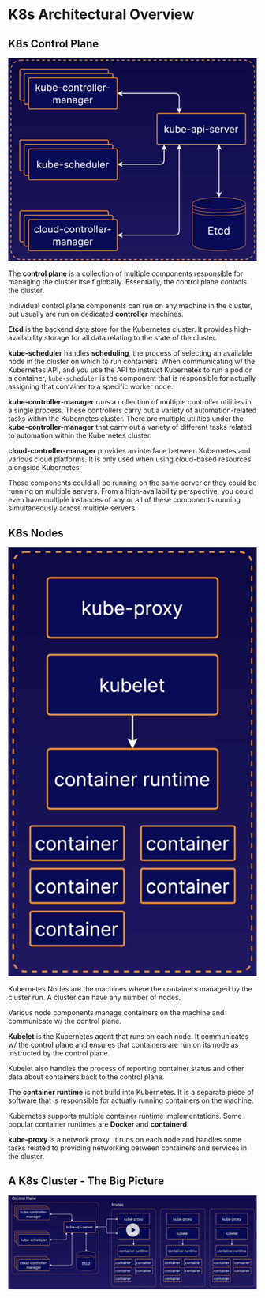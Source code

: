 # K8s Architectural Overview

## K8s Control Plane

![Fig. 1 K8s Control Plane](../../../img/getting-started/architctural-overview/diag01.png)

The **control plane** is a collection of multiple components responsible for managing the cluster itself globally. Essentially, the control plane controls the cluster.

Individual control plane components can run on any machine in the cluster, but usually are run on dedicated **controller** machines.

**Etcd** is the backend data store for the Kubernetes cluster. It provides high-availability storage for all data relating to the state of the cluster.

**kube-scheduler** handles **scheduling**, the process of selecting an available node in the cluster on which to run containers. When communicating w/ the Kubernetes API, and you use the API to instruct Kubernetes to run a pod or a container, `kube-scheduler` is the component that is responsible for actually assigning that container to a specific worker node.

**kube-controller-manager** runs a collection of multiple controller utilities in a single process. These controllers carry out a variety of automation-related tasks within the Kubernetes cluster. There are multiple utilities under the **kube-controller-manager** that carry out a variety of different tasks related to automation within the Kubernetes cluster.

**cloud-controller-manager** provides an interface between Kubernetes and various cloud platforms. It is only used when using cloud-based resources alongside Kubernetes.

These components could all be running on the same server or they could be running on multiple servers. From a high-availability perspective, you could even have multiple instances of any or all of these components running simultaneously across multiple servers.

## K8s Nodes

![Fig. 2 Nodes](../../../img/getting-started/architctural-overview/diag02.png)

Kubernetes Nodes are the machines where the containers managed by the cluster run. A cluster can have any number of nodes.

Various node components manage containers on the machine and communicate w/ the control plane.

**Kubelet** is the Kubernetes agent that runs on each node. It communicates w/ the control plane and ensures that containers are run on its node as instructed by the control plane.

Kubelet also handles the process of reporting container status and other data about containers back to the control plane.

The **container runtime** is not build into Kubernetes. It is a separate piece of software that is responsible for actually running containers on the machine.

Kubernetes supports multiple container runtime implementations. Some popular container runtimes are **Docker** and **containerd**.

**kube-proxy** is a network proxy. It runs on each node and handles some tasks related to providing networking between containers and services in the cluster.

## A K8s Cluster - The Big Picture

![Fig. 3 A k8s Cluster - The Big Picture](../../../img/getting-started/architctural-overview/diag03.png)
